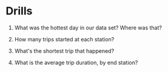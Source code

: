 # Drills

1. What was the hottest day in our data set? Where was that?

2. How many trips started at each station?

3. What's the shortest trip that happened?

4. What is the average trip duration, by end station?
